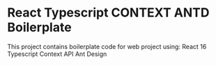 # React Typescript CONTEXT ANTD Boilerplate

This project contains boilerplate code for web project using:
React 16
Typescript
Context API
Ant Design
